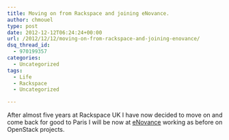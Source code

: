 ```yaml
---
title: Moving on from Rackspace and joining eNovance.
author: chmouel
type: post
date: 2012-12-12T06:24:24+00:00
url: /2012/12/12/moving-on-from-rackspace-and-joining-enovance/
dsq_thread_id:
  - 970199357
categories:
  - Uncategorized
tags:
  - Life
  - Rackspace
  - Uncategorized

---
```

After almost five years at Rackspace UK I have now decided to move on and come back for good to Paris I will be now at [eNovance][1] working as before on OpenStack projects.

 [1]: http://enovance.com/ "eNovance"
